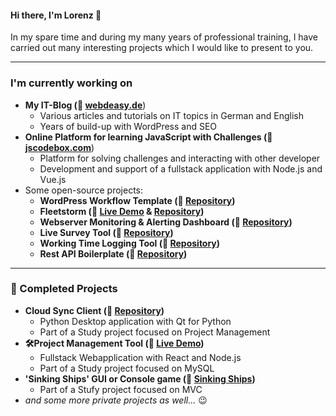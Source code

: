#### Hi there, I'm Lorenz 👋

In my spare time and during my many years of professional training, I have carried out many interesting projects which I would like to present to you.

---

### I'm currently working on
- **My IT-Blog (🔗 [webdeasy.de](https://webdeasy.de)**)
  - Various articles and tutorials on IT topics in German and English
  - Years of build-up with WordPress and SEO
- **Online Platform for learning JavaScript with Challenges (🔗 [jscodebox.com](https://jscodebox.com)**)
  - Platform for solving challenges and interacting with other developer
  - Development and support of a fullstack application with Node.js and Vue.js
- Some open-source projects:
  - **WordPress Workflow Template (🔗 [Repository](https://github.com/lorenzhohmann/wp-workflow-template))**
  - **Fleetstorm (🔗 [Live Demo](https://fleetstorm.lorenzhohmann.de/) & [Repository](https://github.com/lorenzhohmann/fleetstorm))** 
  - **Webserver Monitoring & Alerting Dashboard (🔗 [Repository](https://github.com/lorenzhohmann/webserver-dashboard))** 
  - **Live Survey Tool (🔗 [Repository](https://github.com/lorenzhohmann/folley))**
  - **Working Time Logging Tool (🔗 [Repository](https://github.com/lorenzhohmann/timecollector))**
  - **Rest API Boilerplate (🔗 [Repository](https://github.com/lorenzhohmann/rest-boilerplate))**

---

### 🎯 Completed Projects
- **Cloud Sync Client (🔗 [Repository](https://github.com/Thunderklaud/thunder-client))**
  - Python Desktop application with Qt for Python
  - Part of a Study project focused on Project Management
- **🛠Project Management Tool (🔗 [Live Demo](https://trello.jonathanschlitt.de/login))**
  - Fullstack Webapplication with React and Node.js
  - Part of a Study project focused on MySQL
- **'Sinking Ships' GUI or Console game (🔗 [Sinking Ships](https://github.com/lorenzhohmann/sinking-ships-mvc))**
  - Part of a Stufy project focused on MVC
- *and some more private projects as well...* 😉
